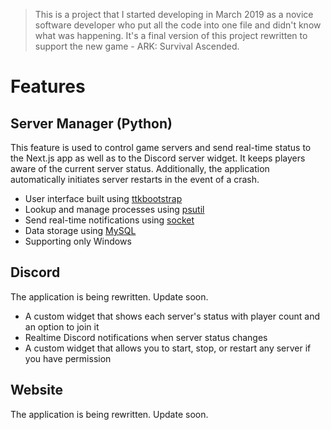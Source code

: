 > This is a project that I started developing in March 2019 as a novice software developer who put all the code into one file and didn't know what was happening. It's a final version of this project rewritten to support the new game - ARK: Survival Ascended.

# Features

## Server Manager (Python)

This feature is used to control game servers and send real-time status to the Next.js app as well as to the Discord server widget. It keeps players aware of the current server status. Additionally, the application automatically initiates server restarts in the event of a crash.

-   User interface built using [ttkbootstrap](https://ttkbootstrap.readthedocs.io/en/latest/)
-   Lookup and manage processes using [psutil](https://pypi.org/project/psutil/)
-   Send real-time notifications using [socket](https://docs.python.org/3/library/socket.html)
-   Data storage using [MySQL](https://pypi.org/project/mysql-connector-python/)
-   Supporting only Windows

## Discord

The application is being rewritten. Update soon.

-   A custom widget that shows each server's status with player count and an option to join it
-   Realtime Discord notifications when server status changes
-   A custom widget that allows you to start, stop, or restart any server if you have permission

## Website

The application is being rewritten. Update soon.
